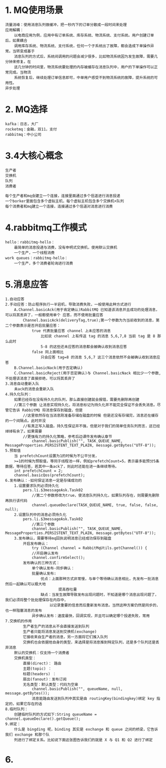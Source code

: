 

# 1. MQ使用场景

    流量消峰：使用消息队列做缓冲，把一秒内下的订单分散成一段时间来处理
    应用解耦：
        以电商应用为例，应用中有订单系统、库存系统、物流系统、支付系统。用户创建订单后，如果耦合
        调用库存系统、物流系统、支付系统，任何一个子系统出了故障，都会造成下单操作异常。当转变成基于
        消息队列的方式后，系统间调用的问题会减少很多，比如物流系统因为发生故障，需要几分钟来修复。在
        这几分钟的时间里，物流系统要处理的内存被缓存在消息队列中，用户的下单操作可以正常完成。当物流
        系统恢复后，继续处理订单信息即可，中单用户感受不到物流系统的故障，提升系统的可用性。
    异步处理

# 2. MQ选择

    kafka：日志，大厂
    rocketmq：金融，双11，支付
    rabbitmq：中小公司

# 3.4大核心概念

    生产者
    交换机
    队列
    消费者
    
    每个生产者和mq会建立一个连接，连接里面通过多个信道进行消息投递
    一个borker里面包含多个虚拟主机，每个虚拟主机包含多个交换机+队列
    每个消费者和mq建立一个连接，连接通过多个信道对消息进行消费

# 4.rabbitmq工作模式

    hello：rabbitmq-hello：
        最简单的消息投递与消费，没有申明式交换机，使用默认交换机
        一个生产，一个线程消费
    work queues：rabbitmq-hello：
        一个生产，多个消费者轮询进行消费

# 5.消息应答

    1.自动应答
    2.手动应答：防止程序执行一半宕机，导致消费失败，一般使用此种方式进行
        A.Channel.basicAck(用于肯定确认)RabbitMQ 已知道该消息并且成功的处理消息，可以将其丢弃了，一般都使用单个 应答，而不使用批量应答
            Channel.basicAck(deliveryTag,true);第一个参数为为当前收到的消息，第二个参数表示是否开启批量应答：
                true 代表批量应答 channel 上未应答的消息
                    比如说 channel 上有传送 tag 的消息 5,6,7,8 当前 tag 是 8 那么此时
                    5-8 的这些还未应答的消息都会被确认收到消息应答
                false 同上面相比
                    只会应答 tag=8 的消息 5,6,7 这三个消息依然不会被确认收到消息应答
        B.Channel.basicNack(用于否定确认)
        C.Channel.basicReject(用于否定确认)与 Channel.basicNack 相比少一个参数,不处理该消息了直接拒绝，可以将其丢弃了
    3.消息自动重新入队
        未ack的消息会重新入队
    4.持久化队列：
        如果已经存在没有持久化的队列，那么直接创建就会报错，需要先删除再创建
        //第三个参数 让消息实现持久化，将消息标记为持久化并不能完全保证不会丢失消息。尽管它告诉 RabbitMQ 将消息保存到磁盘，但是
            //这里依然存在当消息刚准备存储在磁盘的时候 但是还没有存储完，消息还在缓存的一个间隔点。此时并没
            //有真正写入磁盘。持久性保证并不强，但是对于我们的简单任务队列而言，这已经绰绰有余了。如果需要
            //更强有力的持久化策略，参考后边课件发布确认章节
                channel.basicPublish("", TASK_QUEUE_NAME, MessageProperties.PERSISTENT_TEXT_PLAIN, message.getBytes("UTF-8"));
    5.预取值
        当 prefetchCount设置为1的时候为不公平分发，
        >=1的时候为预取值，等同于线程池一样，例如prefetchCount=5，表示最多能预分5条数据，等待应答，若其中一条ack了，则此时还能在进一条继续等待。
        int prefetchCount = 2;
        channel.basicQos(prefetchCount);
    6.发布确认：-如何保证消息一定是存储成功的
        1.设置要求队列必须持久化
            pers.li.$3messageAsk.Task02
                //第二个参数修改为true，使消息队列持久化，如果队列存在，则需要先删除再执行该代码
                channel.queueDeclare(TASK_QUEUE_NAME, true, false, false, null);
        2.设置队列中的消息必须持久化
            pers.li.$3messageAsk.Task02
                //第三个参数
                channel.basicPublish("", TASK_QUEUE_NAME, MessageProperties.PERSISTENT_TEXT_PLAIN, message.getBytes("UTF-8"));
        3.发布确认，需要等待mq回执说明消息已经成功保存到磁盘
            开启发布确认：
                try (Channel channel = RabbitMqUtils.getChannel()) {
                //开启确认发布
                channel.confirmSelect();
            发布确认的三种方式：
                单个确认发布-同步确认：
                批量确认发布:
                    优点：上面那种方式非常慢，与单个等待确认消息相比，先发布一批消息然后一起确认可以极大地
                            提高吞吐量
                    缺点：当发生故障导致发布出现问题时，不知道是哪个消息出现问题了，我们必须将整个批处理保存在内存中，
                        以记录重要的信息而后重新发布消息。当然这种方案仍然是同步的，也一样阻塞消息的发布
                异步确认发布：速度最快，回调实现，并且可以确定哪个投递失败，常用
    7.交换机的作用
            生产者生产的消息从不会直接发送到队列
            生产者只能将消息发送到交换机(exchange)
            它接收来自生产者的消息，另一方面将它们推入队列
            交换机也会依据他自身的类型，来选择是将消息推到特定队列，还是多个队列还是丢弃消息
        默认的交换机：仅支持一个消费者
        交换机类型：
            直接(direct)： 路由
            主题(topic) ：
            标题(headers) ：
            扇出(fanout)：发布订阅
            无名类型：默认类型：代码为空串
                channel.basicPublish("", queueName, null, message.getBytes());
                消息能路由发送到队列中其实是由 routingKey(bindingkey)绑定 key 指定的，如果它存在的话         
    8.临时队列：
        创建临时队列的方式如下:String queueName = channel.queueDeclare().getQueue();
    9.绑定：
        什么是 bingding 呢，binding 其实是 exchange 和 queue 之间的桥梁，它告诉我们 exchange 和那个队
        列进行了绑定关系。比如说下面这张图告诉我们的就是 X 与 Q1 和 Q2 进行了绑定
# 6.
